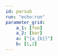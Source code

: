 ```yaml
---
id: parsub
run: "echo:run"
parameter_grid:
    a_1: [foo]
    a_2: [bar]
    a: ["{a_{b}}"]
    b: [1,2]
---
```

